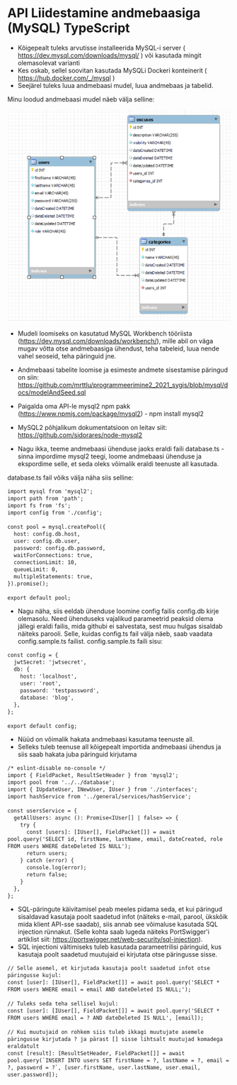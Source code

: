 # API Liidestamine andmebaasiga (MySQL) TypeScript

-   Kõigepealt tuleks arvutisse installeerida MySQL-i server ( https://dev.mysql.com/downloads/mysql/ ) või kasutada mingit olemasolevat varianti
-   Kes oskab, sellel soovitan kasutada MySQLi Dockeri konteinerit ( https://hub.docker.com/_/mysql )
-   Seejärel tuleks luua andmebaasi mudel, luua andmebaas ja tabelid.

Minu loodud andmebaasi mudel näeb välja selline:

![andmebaasimudel](/pildid/andmebaasi_mudel.png)

-   Mudeli loomiseks on kasutatud MySQL Workbench tööriista (https://dev.mysql.com/downloads/workbench/), mille abil on väga mugav võtta otse andmebaasiga ühendust, teha tabeleid, luua nende vahel seoseid, teha päringuid jne.
-   Andmebaasi tabelite loomise ja esimeste andmete sisestamise päringud on siin: https://github.com/mrttlu/programmeerimine2_2021_sygis/blob/mysql/docs/modelAndSeed.sql
-   Paigalda oma API-le mysql2 npm pakk (https://www.npmjs.com/package/mysql2) - npm install mysql2
-   MySQL2 põhjalikum dokumentatsioon on leitav siit: https://github.com/sidorares/node-mysql2

-   Nagu ikka, teeme andmebaasi ühenduse jaoks eraldi faili database.ts - sinna impordime mysql2 teegi, loome andmebaasi ühenduse ja ekspordime selle, et seda oleks võimalik eraldi teenuste all kasutada.

database.ts fail võiks välja näha siis selline:

```
import mysql from 'mysql2';
import path from 'path';
import fs from 'fs';
import config from './config';

const pool = mysql.createPool({
  host: config.db.host,
  user: config.db.user,
  password: config.db.password,
  waitForConnections: true,
  connectionLimit: 10,
  queueLimit: 0,
  multipleStatements: true,
}).promise();

export default pool;
```

-   Nagu näha, siis eeldab ühenduse loomine config failis config.db kirje olemasolu. Need ühenduseks vajalikud parameetrid peaksid olema jällegi eraldi failis, mida githubi ei salvestata, sest muu hulgas sisaldab näiteks parooli. Selle, kuidas config.ts fail välja näeb, saab vaadata config.sample.ts failist. config.sample.ts faili sisu:

```
const config = {
  jwtSecret: 'jwtsecret',
  db: {
    host: 'localhost',
    user: 'root',
    password: 'testpassword',
    database: 'blog',
  },
};

export default config;
```

-   Nüüd on võimalik hakata andmebaasi kasutama teenuste all.
-   Selleks tuleb teenuse all kõigepealt importida andmebaasi ühendus ja siis saab hakata juba päringuid kirjutama

```
/* eslint-disable no-console */
import { FieldPacket, ResultSetHeader } from 'mysql2';
import pool from '../../database';
import { IUpdateUser, INewUser, IUser } from './interfaces';
import hashService from '../general/services/hashService';

const usersService = {
  getAllUsers: async (): Promise<IUser[] | false> => {
    try {
      const [users]: [IUser[], FieldPacket[]] = await pool.query('SELECT id, firstName, lastName, email, dateCreated, role FROM users WHERE dateDeleted IS NULL');
      return users;
    } catch (error) {
      console.log(error);
      return false;
    }
  },
};
```

-   SQL-päringute käivitamisel peab meeles pidama seda, et kui päringud sisaldavad kasutaja poolt saadetud infot (näiteks e-mail, parool, ükskõik mida klient API-sse saadab), siis annab see võimaluse kasutada SQL injection rünnakut. (Selle kohta saab lugeda näiteks PortSwigger'i artiklist siit: https://portswigger.net/web-security/sql-injection).
-   SQL injectioni vältimiseks tuleb kasutada parameetrilisi päringuid, kus kasutaja poolt saadetud muutujaid ei kirjutata otse päringusse sisse.

```
// Selle asemel, et kirjutada kasutaja poolt saadetud infot otse päringusse kujul:
const [user]: [IUser[], FieldPacket[]] = await pool.query('SELECT * FROM users WHERE email = email AND dateDeleted IS NULL;');

// Tuleks seda teha sellisel kujul:
const [user]: [IUser[], FieldPacket[]] = await pool.query('SELECT * FROM users WHERE email = ? AND dateDeleted IS NULL', [email]);

// Kui muutujaid on rohkem siis tuleb ikkagi muutujate asemele päringusse kirjutada ? ja pärast [] sisse lihtsalt muutujad komadega eraldatult
const [result]: [ResultSetHeader, FieldPacket[]] = await pool.query(`INSERT INTO users SET firstName = ?, lastName = ?, email = ?, password = ?`, [user.firstName, user.lastName, user.email, user.password]);
```
